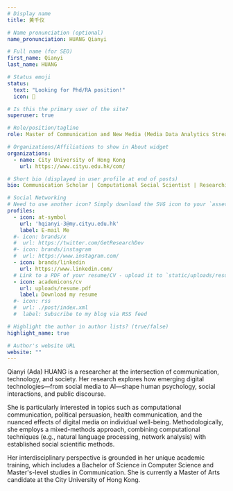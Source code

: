 ```yaml
---
# Display name
title: 黄千仪

# Name pronunciation (optional)
name_pronunciation: HUANG Qianyi

# Full name (for SEO)
first_name: Qianyi
last_name: HUANG

# Status emoji
status: 
  text: "Looking for Phd/RA position!"
  icon: 🙌

# Is this the primary user of the site?
superuser: true

# Role/position/tagline
role: Master of Communication and New Media (Media Data Analytics Stream)

# Organizations/Affiliations to show in About widget
organizations:
  - name: City University of Hong Kong
    url: https://www.cityu.edu.hk/com/

# Short bio (displayed in user profile at end of posts)
bio: Communication Scholar | Computational Social Scientist | Researching Social Media, Political/Health Communication, and Human-AI Interaction

# Social Networking
# Need to use another icon? Simply download the SVG icon to your `assets/media/icons/` folder.
profiles:
  - icon: at-symbol
    url: 'hqianyi-3@my.cityu.edu.hk'
    label: E-mail Me
  #- icon: brands/x
  #  url: https://twitter.com/GetResearchDev
  #- icon: brands/instagram
  #  url: https://www.instagram.com/
  - icon: brands/linkedin
    url: https://www.linkedin.com/
  # Link to a PDF of your resume/CV - upload it to `static/uploads/resume.pdf`
  - icon: academicons/cv
    url: uploads/resume.pdf
    label: Download my resume
  #- icon: rss
  #  url: ./post/index.xml
  #  label: Subscribe to my blog via RSS feed

# Highlight the author in author lists? (true/false)
highlight_name: true

# Author's website URL
website: ""
---
```


Qianyi (Ada) HUANG is a researcher at the intersection of communication, technology, and society. Her research explores how emerging digital technologies—from social media to AI—shape human psychology, social interactions, and public discourse.

She is particularly interested in topics such as computational communication, political persuasion, health communication, and the nuanced effects of digital media on individual well-being. Methodologically, she employs a mixed-methods approach, combining computational techniques (e.g., natural language processing, network analysis) with established social scientific methods.

Her interdisciplinary perspective is grounded in her unique academic training, which includes a Bachelor of Science in Computer Science and Master's-level studies in Communication. She is currently a Master of Arts candidate at the City University of Hong Kong.